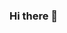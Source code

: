 ### Hi there 👋

<!--
**opeyemi5866/opeyemi5866** is a ✨ _special_ ✨ repository because its `README.md` (this file) appears on your GitHub profile.

Here are some ideas to get you started:

- 🔭 I’m currently working on becoming a software engineer ...
- 🌱 I’m currently learning Javascript ...
- 👯 I’m looking to collaborate on beginner leve; project ...
-->
